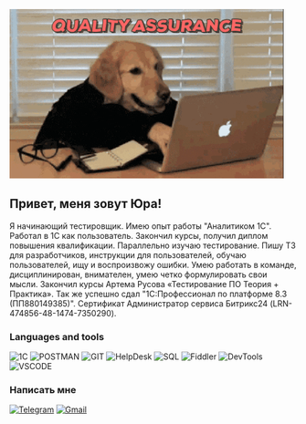 ![Header](https://github.com/yourasik63/yourasik63/blob/main/assets/c7nyaqob8bd2vrub4ns1wege3z0.gif)

## Привет, меня зовут Юра!
Я начинающий тестировщик. Имею опыт работы "Аналитиком 1С". Работал в 1С как пользователь. Закончил курсы, получил диплом повышения квалификации. Параллельно изучаю тестирование. Пишу ТЗ для разработчиков, инструкции для пользователей, обучаю пользователей, ищу и воспроизвожу ошибки. Умею работать в команде, дисциплинирован, внимателен, умею четко формулировать свои мысли. Закончил курсы Артема Русова «Тестирование ПО Теория + Практика». Так же успешно сдал "1С:Профессионал по платформе 8.3 (ПП880149385)". Сертификат Администратор сервиса Битрикс24 (LRN-474856-48-1474-7350290).


### Languages and tools
![1C](https://img.shields.io/badge/-1C-FFFF00?style-for-the-badge&logo=1C)
![POSTMAN](https://img.shields.io/badge/-Postman-A52A2A?style-for-the-badge&logo=Postman)
![GIT](https://img.shields.io/badge/-Git-800000?style-for-the-badge&logo=Git)
![HelpDesk](https://img.shields.io/badge/-HelpDesk-808080?style-for-the-badge&logo=Helpdesk)
![SQL](https://img.shields.io/badge/-SQL-FFFFFF?style-for-the-badge&logo=SQL)
![Fiddler](https://img.shields.io/badge/-Fiddler-008000?style-for-the-badge&logo=Fiddler)
![DevTools](https://img.shields.io/badge/-DevTools-FFA500?style-for-the-badge&logo=DevTools)
![VSCODE](https://img.shields.io/badge/-VisualStudio-00FFFF?style-for-the-badge&logo=VScode)


### Написать мне
[![Telegram](https://img.shields.io/badge/-Telegram-00FFFF?style-for-the-badge&logo=Telegram)](https://t.me/ogurecogurcov)
[![Gmail](https://img.shields.io/badge/-Gmail-FF0000?style-for-the-badge&logo=Gmail)](mailto:yourasik63@gmail.com)

